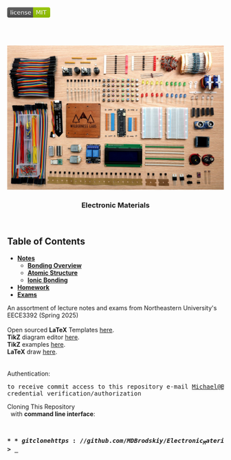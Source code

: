 <!-- PROJECT LOGO -->
<br />
<p align="left">
  <a href="https://github.com/MDBrodskiy/Electronic_Materials/tree/master/LICENSE">
    <img src="images/LicenseImage.svg" alt="license" width="100" height="24"></a>
</p>
<br/>
<br/>

<!-- BACKGROUND & TITLE -->
<p align="center">
  <a href="https://github.com/MDBrodskiy/Electronic_Materials">
    <img src="images/background.jpg" alt="background">
  </a>
  <h3 align="center">Electronic Materials</h3>
<br />
</p>

<!-- TABLE OF CONTENTS -->
## Table of Contents

* [**Notes**](https://github.com/MDBrodskiy/Electronic_Materials/tree/master/Notes/)
    * [**Bonding Overview**](https://github.com/MDBrodskiy/Electronic_Materials/tree/master/Notes/Lecture1.pdf)
    * [**Atomic Structure**](https://github.com/MDBrodskiy/Electronic_Materials/tree/master/Notes/Lecture2.pdf)
    * [**Ionic Bonding**](https://github.com/MDBrodskiy/Electronic_Materials/tree/master/Notes/Lecture3.pdf)
* [**Homework**](https://github.com/MDBrodskiy/Electronic_Materials/tree/master/Homework/)
* [**Exams**](https://github.com/MDBrodskiy/Electronic_Materials/tree/master/Exams/)

<!--
  * [**Chapter 1**](#Notes/Chapter\ 1)
* [**Exams**](#Exams)
* [**Projects**](#Projects)
-->


An assortment of lecture notes and exams from Northeastern University's EECE3392 (Spring 2025)
<br/> <br/> 
Open sourced **LaTeX** Templates [here](https://www.latextemplates.com/).
<br/>
**TikZ** diagram editor [here](https://www.mathcha.io/editor).
<br/>
**TikZ** examples [here](https://www.texample.net/tikz/example).
<br/>
**LaTeX** draw [here](https://www.latexdraw.com/).
<br/> <br/> <br/>
Authentication:   
    <pre>to receive commit access to this repository e-mail Michael@Brodskiy.com for credential verification/authorization</pre>

Cloning This Repository
</br>&nbsp;&nbsp;with **command line interface**:
    <pre>    
    **$** git clone https://github.com/MDBrodskiy/Electronic_Materials.git    
    **$** **>**  **_**
    </pre>

